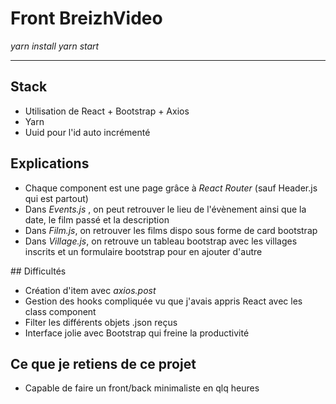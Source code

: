 # Front BreizhVideo

*yarn install*
*yarn start*

** **
## Stack 

* Utilisation de React + Bootstrap + Axios 
* Yarn 
* Uuid pour l'id auto incrémenté 

## Explications 

* Chaque component est une page grâce à *React Router* (sauf Header.js qui est partout)
* Dans *Events.js* , on peut retrouver le lieu de l'évènement ainsi que la date, le film passé et la description 
* Dans *Film.js*, on retrouver les films dispo sous forme de card bootstrap 
* Dans *Village.js*, on retrouve un tableau bootstrap avec les villages inscrits et un formulaire bootstrap pour en ajouter d'autre

## Difficultés 

* Création d'item avec *axios.post* 
* Gestion des hooks compliquée vu que j'avais appris React avec les class component
* Filter les différents objets .json reçus 
* Interface jolie avec Bootstrap qui freine la productivité 

## Ce que je retiens de ce projet 

* Capable de faire un front/back minimaliste en qlq heures 
